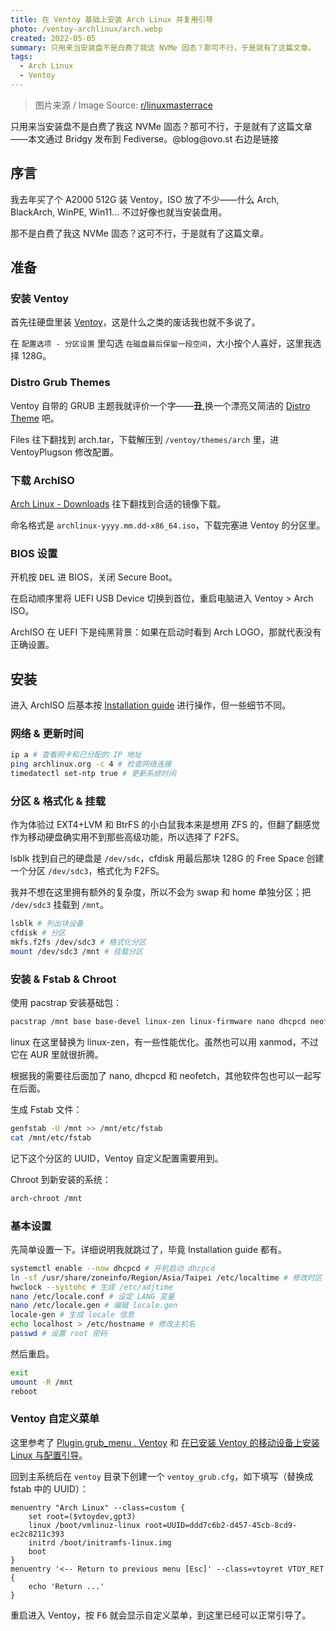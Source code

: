 ```yaml
---
title: 在 Ventoy 基础上安装 Arch Linux 并复用引导
photo: /ventoy-archlinux/arch.webp
created: 2022-05-05
summary: 只用来当安装盘不是白费了我这 NVMe 固态？那可不行，于是就有了这篇文章。
tags:
  - Arch Linux
  - Ventoy
---
```


> 图片来源 / Image Source: [r/linuxmasterrace](https://www.reddit.com/r/linuxmasterrace/comments/9luu1l/_/)

<p class="p-bridgy-mastodon-content hidden">只用来当安装盘不是白费了我这 NVMe 固态？那可不行，于是就有了这篇文章——本文通过 Bridgy 发布到 Fediverse。@blog@ovo.st 右边是链接</p>

## 序言

我去年买了个 A2000 512G 装 Ventoy，ISO 放了不少——什么 Arch, BlackArch, WinPE, Win11... 不过好像也就当安装盘用。

那不是白费了我这 NVMe 固态？这可不行，于是就有了这篇文章。

## 准备

### 安装 Ventoy

首先往硬盘里装 [Ventoy](https://ventoy.net)，这是什么之类的废话我也就不多说了。

在 `配置选项 - 分区设置` 里勾选 `在磁盘最后保留一段空间`，大小按个人喜好，这里我选择 128G。

### Distro Grub Themes

Ventoy 自带的 GRUB 主题我就评价一个字——**丑**,换一个漂亮又简洁的 [Distro Theme](https://www.gnome-look.org/p/1482847) 吧。

Files 往下翻找到 arch.tar，下载解压到 `/ventoy/themes/arch` 里，进 VentoyPlugson 修改配置。

### 下载 ArchISO

[Arch Linux - Downloads](https://archlinux.org/download) 往下翻找到合适的镜像下载。

命名格式是 `archlinux-yyyy.mm.dd-x86_64.iso`，下载完塞进 Ventoy 的分区里。

### BIOS 设置

开机按 <kbd>DEL</kbd> 进 BIOS，关闭 Secure Boot。

在启动顺序里将 UEFI USB Device 切换到首位，重启电脑进入 Ventoy > Arch ISO。

ArchISO 在 UEFI 下是纯黑背景：如果在启动时看到 Arch LOGO，那就代表没有正确设置。

## 安装

进入 ArchISO 后基本按 [Installation guide](https://wiki.archlinux.org/title/Installation_guide) 进行操作，但一些细节不同。

### 网络 & 更新时间

```bash
ip a # 查看网卡和已分配的 IP 地址
ping archlinux.org -c 4 # 检查网络连接
timedatectl set-ntp true # 更新系统时间
```

### 分区 & 格式化 & 挂载

作为体验过 EXT4+LVM 和 BtrFS 的小白鼠我本来是想用 ZFS 的，但翻了翻感觉作为移动硬盘确实用不到那些高级功能，所以选择了 F2FS。

lsblk 找到自己的硬盘是 `/dev/sdc`，cfdisk 用最后那块 128G 的 Free Space 创建一个分区 `/dev/sdc3`，格式化为 F2FS。

我并不想在这里拥有额外的复杂度，所以不会为 swap 和 home 单独分区；把 `/dev/sdc3` 挂载到 `/mnt`。

```bash
lsblk # 列出块设备
cfdisk # 分区
mkfs.f2fs /dev/sdc3 # 格式化分区
mount /dev/sdc3 /mnt # 挂载分区
```

### 安装 & Fstab & Chroot

使用 pacstrap 安装基础包：

```bash
pacstrap /mnt base base-devel linux-zen linux-firmware nano dhcpcd neofetch
```

linux 在这里替换为 linux-zen，有一些性能优化。虽然也可以用 xanmod，不过它在 AUR 里就很折腾。

根据我的需要往后面加了 nano, dhcpcd 和 neofetch，其他软件包也可以一起写在后面。

生成 Fstab 文件：

```bash
genfstab -U /mnt >> /mnt/etc/fstab
cat /mnt/etc/fstab
```

记下这个分区的 UUID，Ventoy 自定义配置需要用到。

Chroot 到新安装的系统：

```bash
arch-chroot /mnt
```

### 基本设置

先简单设置一下。详细说明我就跳过了，毕竟 Installation guide 都有。

```bash
systemctl enable --now dhcpcd # 开机启动 dhcpcd
ln -sf /usr/share/zoneinfo/Region/Asia/Taipei /etc/localtime # 修改时区
hwclock --systohc # 生成 /etc/adjtime
nano /etc/locale.conf # 设定 LANG 变量
nano /etc/locale.gen # 编辑 locale.gen
locale-gen # 生成 locale 信息
echo localhost > /etc/hostname # 修改主机名
passwd # 设置 root 密码
```

然后重启。

```bash
exit
umount -R /mnt
reboot
```

### Ventoy 自定义菜单

这里参考了 [Plugin.grub_menu . Ventoy](https://www.ventoy.net/cn/plugin_grubmenu.html) 和 [在已安装 Ventoy 的移动设备上安装 Linux 与配置引导](https://lpwmm.blog.csdn.net/article/details/119056455)。

回到主系统后在 `ventoy` 目录下创建一个 `ventoy_grub.cfg`，如下填写（替换成 fstab 中的 UUID）：

```text
menuentry "Arch Linux" --class=custom {
    set root=($vtoydev,gpt3)
    linux /boot/vmlinuz-linux root=UUID=ddd7c6b2-d457-45cb-8cd9-ec2c8211c393
    initrd /boot/initramfs-linux.img
    boot
}
menuentry '<-- Return to previous menu [Esc]' --class=vtoyret VTOY_RET {
    echo 'Return ...'
}
```

重启进入 Ventoy，按 <kbd>F6</kbd> 就会显示自定义菜单，到这里已经可以正常引导了。
